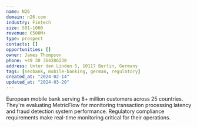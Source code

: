 ```yaml
---
name: N26
domain: n26.com
industry: Fintech
size: 501-1000
revenue: €500M+
type: prospect
contacts: []
opportunities: []
owner: James Thompson
phone: +49 30 364286230
address: Unter den Linden 5, 10117 Berlin, Germany
tags: [neobank, mobile-banking, german, regulatory]
created_at: "2024-02-14"
updated_at: "2024-03-20"
---
```


European mobile bank serving 8+ million customers across 25 countries. They're evaluating MetricFlow for monitoring transaction processing latency and fraud detection system performance. Regulatory compliance requirements make real-time monitoring critical for their operations.